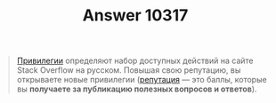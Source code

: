 ﻿---
title: "Answer 10317"
se.owner.user_id: 265406
se.owner.display_name: "UModeL"
se.owner.link: "https://ru.meta.stackoverflow.com/users/265406/umodel"
se.answer_id: 10317
se.question_id: 10316
se.post_type: answer
se.score: 10
se.is_accepted: True
---
<blockquote>
  <p><a href="https://ru.stackoverflow.com/help/privileges">Привилегии</a> определяют набор доступных действий на сайте Stack Overflow
  на русском. Повышая свою репутацию, вы открываете новые привилегии
  (<a href="https://ru.stackoverflow.com/help/reputation">репутация</a> — это баллы, которые вы <strong>получаете за публикацию полезных
  вопросов и ответов</strong>).</p>
</blockquote>
